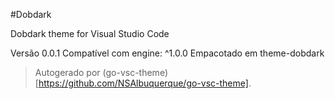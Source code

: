 #Dobdark

Dobdark theme for Visual Studio Code

Versão 0.0.1
Compatível com engine: ^1.0.0
Empacotado em theme-dobdark

> Autogerado por (go-vsc-theme)[https://github.com/NSAlbuquerque/go-vsc-theme].